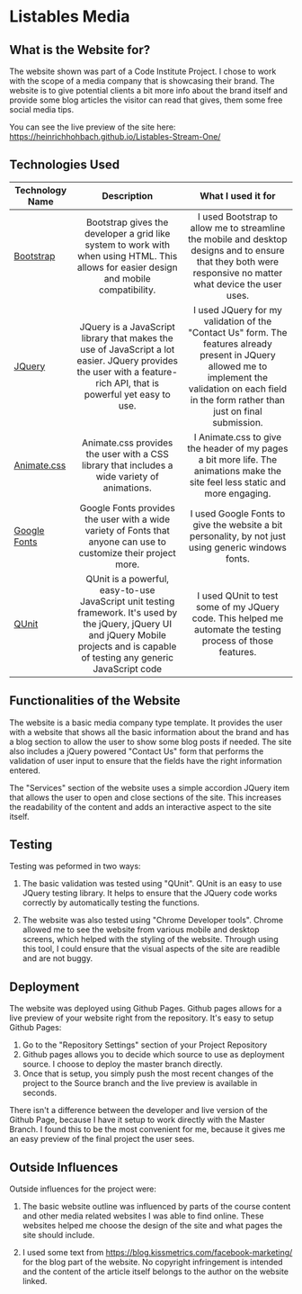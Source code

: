 # Listables Media

## What is the Website for?

The website shown was part of a Code Institute Project. I chose to work with the scope of a media company that is showcasing their brand.
The website is to give potential clients a bit more info about the brand itself and provide some blog articles the visitor can read that gives,
them some free social media tips.

You can see the live preview of the site here: https://heinrichhohbach.github.io/Listables-Stream-One/

## Technologies Used

| Technology Name        | Description         | What I used it for |
| ------------- |:-------------:|:-------------:|
| [Bootstrap](https://getbootstrap.com/) | Bootstrap gives the developer a grid like system to work with when using HTML. This allows for easier design and mobile compatibility. | I used Bootstrap to allow me to streamline the mobile and desktop designs and to ensure that they both were responsive no matter what device the user uses. |
|   [JQuery](https://jquery.com/)    | JQuery is a JavaScript library that makes the use of JavaScript a lot easier. JQuery provides the user with a feature-rich API, that is powerful yet easy to use.     | I used JQuery for my validation of the "Contact Us" form. The features already present in JQuery allowed me to implement the validation on each field in the form rather than just on final submission. |
| [Animate.css](https://daneden.github.io/animate.css/) | Animate.css provides the user with a CSS library that includes a wide variety of animations.      | I Animate.css to give the header of my pages a bit more life. The animations make the site feel less static and more engaging. |
| [Google Fonts](https://fonts.google.com/) | Google Fonts provides the user with a wide variety of Fonts that anyone can use to customize their project more. | I used Google Fonts to give the website a bit personality, by not just using generic windows fonts. |
| [QUnit](http://qunitjs.com/) | QUnit is a powerful, easy-to-use JavaScript unit testing framework. It's used by the jQuery, jQuery UI and jQuery Mobile projects and is capable of testing any generic JavaScript code | I used QUnit to test some of my JQuery code. This helped me automate the testing process of those features. |

## Functionalities of the Website

The website is a basic media company type template. It provides the user with a website that shows all the basic information about the brand and has a blog section to allow the user to show some blog posts if needed.
The site also includes a jQuery powered "Contact Us" form that performs the validation of user input to ensure that the fields have the right information entered.

The "Services" section of the website uses a simple accordion JQuery item that allows the user to open and close sections of the site. This increases the readability of the content and adds an interactive aspect to the site itself.

## Testing 

Testing was peformed in two ways:

1. The basic validation was tested using "QUnit". QUnit is an easy to use JQuery testing library. It helps to ensure that the JQuery code works correctly by automatically testing the functions.

2. The website was also tested using "Chrome Developer tools". Chrome allowed me to see the website from various mobile and desktop screens, which helped with the styling of the website. Through using this tool, I could ensure that the visual aspects of the site are readible and are not buggy.

## Deployment

The website was deployed using Github Pages. Github pages allows for a live preview of your website right from the repository. It's easy to setup Github Pages:

1. Go to the "Repository Settings" section of your Project Repository
2. Github pages allows you to decide which source to use as deployment source. I choose to deploy the master branch directly.
3. Once that is setup, you simply push the most recent changes of the project to the Source branch and the live preview is available in seconds.

There isn't a difference between the developer and live version of the Github Page, because I have it setup to work directly with the Master Branch. I found this to be the most convenient for me, because it gives me an easy preview of the final project the user sees.

## Outside Influences

Outside influences for the project were:

1. The basic website outline was influenced by parts of the course content and other media related websites I was able to find online. These websites helped me choose the design of the site and what pages the site should include.
	
2. I used some text from https://blog.kissmetrics.com/facebook-marketing/ for the blog part of the website. No copyright infringement is intended and the content of the article itself belongs to the author on the website linked.
	